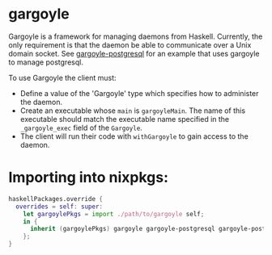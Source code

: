 # gargoyle

Gargoyle is a framework for managing daemons from Haskell. Currently, the only requirement is that the daemon be able to communicate over a Unix domain socket. See [gargoyle-postgresql](https://hackage.haskell.org/package/gargoyle-postgresql) for an example that uses gargoyle to manage postgresql.

To use Gargoyle the client must:
* Define a value of the 'Gargoyle' type which specifies how to administer the daemon.
* Create an executable whose `main` is `gargoyleMain`. The name of this executable should match the executable name specified in the `_gargoyle_exec` field of the `Gargoyle`.
* The client will run their code with `withGargoyle` to gain access to the daemon.

# Importing into nixpkgs:

```nix
haskellPackages.override {
  overrides = self: super:
    let gargoylePkgs = import ./path/to/gargoyle self;
    in {
      inherit (gargoylePkgs) gargoyle gargoyle-postgresql gargoyle-postgresql-nix gargoyle-postgresql-connect;
    };
}
```
